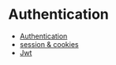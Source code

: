 # Authentication

- [Authentication](./authentication.md)
- [session & cookies](https://github.com/samirm00/fake-store-final)
- [Jwt](./jwt.md)